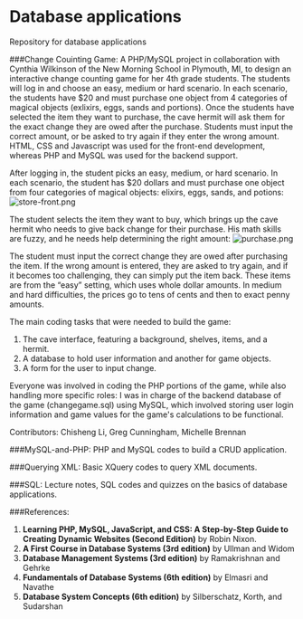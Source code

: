 Database applications
============

Repository for database applications

###Change Couinting Game:
A PHP/MySQL project in collaboration with Cynthia Wilkinson of the New Morning School in Plymouth, MI, to design an interactive change counting game for her 4th grade students. The students will log in and choose an easy, medium or hard scenario. In each scenario, the students have $20 and must purchase one object from 4 categories of magical objects (exlixirs, eggs, sands and portions). Once the students have selected the item they want to purchase, the cave hermit will ask them for the exact change they are owed after the purchase. Students must input the correct amount, or be asked to try again if they enter the wrong amount. HTML, CSS and Javascript was used for the front-end development, whereas PHP and MySQL was used for the backend support. 

After logging in, the student picks an easy, medium, or hard scenario. In each scenario, the student has $20 dollars and must purchase one object from four categories of magical objects: elixirs, eggs, sands, and potions: 
![store-front.png](https://github.com/shngli/Database-apps/blob/master/Change%20Counting%20Game/store-front.png)

The student selects the item they want to buy, which brings up the cave hermit who needs to give back change for their purchase. His math skills are fuzzy, and he needs help determining the right amount:
![purchase.png](https://github.com/shngli/Database-apps/blob/master/Change%20Counting%20Game/purchase.png)

The student must input the correct change they are owed after purchasing the item. If the wrong amount is entered, they are asked to try again, and if it becomes too challenging, they can simply put the item back. These items are from the “easy” setting, which uses whole dollar amounts. In medium and hard difficulties, the prices go to tens of cents and then to exact penny amounts.

The main coding tasks that were needed to build the game:

1. The cave interface, featuring a background, shelves, items, and a hermit.
2. A database to hold user information and another for game objects.
3. A form for the user to input change.

Everyone was involved in coding the PHP portions of the game, while also handling more specific roles: I was in charge of the backend database of the game (changegame.sql) using MySQL, which involved storing user login information and game values for the game's calculations to be functional.

Contributors: Chisheng Li, Greg Cunningham, Michelle Brennan

###MySQL-and-PHP:
PHP and MySQL codes to build a CRUD application.

###Querying XML:
Basic XQuery codes to query XML documents.

###SQL:
Lecture notes, SQL codes and quizzes on the basics of database applications.

###References:
1. **Learning PHP, MySQL, JavaScript, and CSS: A Step-by-Step Guide to Creating Dynamic Websites (Second Edition)** by Robin Nixon. 
2. **A First Course in Database Systems (3rd edition)** by Ullman and Widom
3. **Database Management Systems (3rd edition)** by Ramakrishnan and Gehrke
4. **Fundamentals of Database Systems (6th edition)** by Elmasri and Navathe
5. **Database System Concepts (6th edition)** by Silberschatz, Korth, and Sudarshan
